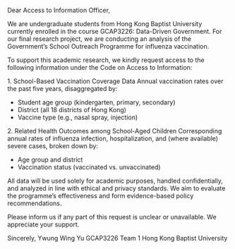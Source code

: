 Dear Access to Information Officer,

We are undergraduate students from Hong Kong Baptist University currently enrolled in the course GCAP3226: Data-Driven Government. For our final research project, we are conducting an analysis of the Government’s School Outreach Programme for influenza vaccination.

To support this academic research, we kindly request access to the following information under the Code on Access to Information:

1.⁠ ⁠School-Based Vaccination Coverage Data   Annual vaccination rates over the past five years, disaggregated by:

- Student age group (kindergarten, primary, secondary)
- District (all 18 districts of Hong Kong)
- Vaccine type (e.g., nasal spray, injection)

2.⁠ ⁠Related Health Outcomes among School-Aged Children   Corresponding annual rates of influenza infection, hospitalization, and (where available) severe cases, broken down by:

- Age group and district
- Vaccination status (vaccinated vs. unvaccinated)

All data will be used solely for academic purposes, handled confidentially, and analyzed in line with ethical and privacy standards. We aim to evaluate the programme’s effectiveness and form evidence-based policy recommendations.

Please inform us if any part of this request is unclear or unavailable. We appreciate your support.

Sincerely,
Ywung Wing Yu
GCAP3226 Team 1
Hong Kong Baptist University
